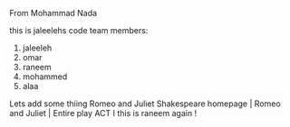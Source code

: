 
From Mohammad Nada


this is jaleelehs code 
team members:
1. jaleeleh
2. omar
3. raneem
4. mohammed
5. alaa

Lets add some thiing
Romeo and Juliet
Shakespeare homepage | Romeo and Juliet | Entire play
ACT I
this is raneem again ! 
